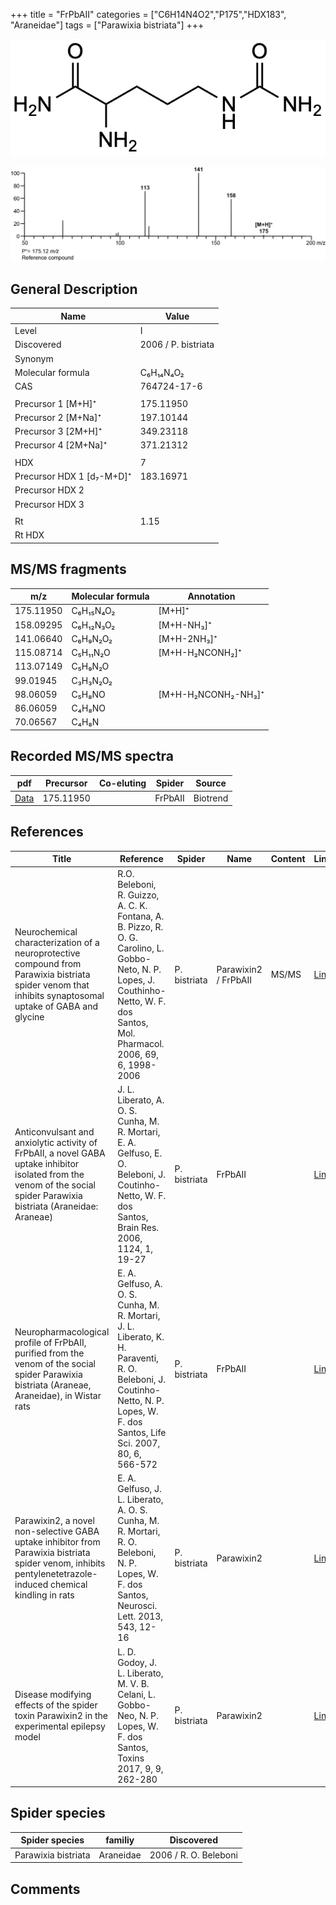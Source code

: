 +++
title = "FrPbAII"
categories = ["C6H14N4O2","P175","HDX183",
"Araneidae"]
tags = ["Parawixia bistriata"]
+++

![](/img/FrPbAII.png)

![](/img_MSMS/175_FrPbAII.png)

## General Description

| Name                      | Value               |
|---------------------------|---------------------|
| Level                     | I                   |
| Discovered                | 2006 / P. bistriata |
| Synonym                   |                     |
| Molecular formula         | C₆H₁₄N₄O₂           |
| CAS                       | 764724-17-6         |
|                           |                     |
| Precursor 1 [M+H]⁺        | 175.11950           |
| Precursor 2 [M+Na]⁺       | 197.10144           |
| Precursor 3 [2M+H]⁺       | 349.23118           |
| Precursor 4 [2M+Na]⁺      | 371.21312           |
|                           |                     |
| HDX                       | 7                   |
| Precursor HDX 1 [d₇-M+D]⁺ | 183.16971           |
| Precursor HDX 2           |                     |
| Precursor HDX 3           |                     |
|                           |                     |
| Rt                        | 1.15                |
| Rt HDX                    |                     |

## MS/MS fragments

| m/z       | Molecular formula | Annotation          |
|-----------|-------------------|---------------------|
| 175.11950 | C₆H₁₅N₄O₂         | [M+H]⁺              |
| 158.09295 | C₆H₁₂N₃O₂         | [M+H-NH₃]⁺          |
| 141.06640 | C₆H₉N₂O₂          | [M+H-2NH₃]⁺         |
| 115.08714 | C₅H₁₁N₂O          | [M+H-H₂NCONH₂]⁺     |
| 113.07149 | C₅H₉N₂O           |                     |
| 99.01945  | C₃H₃N₂O₂          |                     |
| 98.06059  | C₅H₈NO            | [M+H-H₂NCONH₂-NH₃]⁺ |
| 86.06059  | C₄H₈NO            |                     |
| 70.06567  | C₄H₈N             |                     |

## Recorded MS/MS spectra

| pdf                               | Precursor | Co-eluting | Spider    | Source   |
|-----------------------------------|-----------|------------|-----------|----------|
| [Data](/pdf/175_FrPbAII_1-15.pdf) | 175.11950 |            | FrPbAII   | Biotrend |

## References

| Title                                                                                                                                                              | Reference                                                                                                                                                                                 | Spider       | Name | Content | Link                                          |
|--------------------------------------------------------------------------------------------------------------------------------------------------------------------|-------------------------------------------------------------------------------------------------------------------------------------------------------------------------------------------|--------------|------|---------|-----------------------------------------------|
| Neurochemical characterization of a neuroprotective compound from Parawixia bistriata spider venom that inhibits synaptosomal uptake of GABA and glycine  | R.O. Beleboni, R. Guizzo, A. C. K. Fontana, A. B. Pizzo, R. O. G. Carolino, L. Gobbo-Neto, N. P. Lopes, J. Couthinho-Netto, W. F. dos Santos, Mol. Pharmacol. 2006, 69, 6, 1998-2006| P. bistriata | Parawixin2 / FrPbAII | MS/MS | [Link](https://doi.org/10.1124/mol.105.017319) |
| Anticonvulsant and anxiolytic activity of FrPbAII, a novel GABA uptake inhibitor isolated from the venom of the social spider Parawixia bistriata (Araneidae: Araneae)  | J. L. Liberato, A. O. S. Cunha, M. R. Mortari, E. A. Gelfuso, E. O. Beleboni, J. Coutinho-Netto, W. F. dos Santos, Brain Res. 2006, 1124, 1, 19-27 | P. bistriata | FrPbAII |  | [Link](https://doi.org/10.1016/j.brainres.2006.09.052) |
| Neuropharmacological profile of FrPbAII, purified from the venom of the social spider Parawixia bistriata (Araneae, Araneidae), in Wistar rats  | E. A. Gelfuso, A. O. S. Cunha, M. R. Mortari, J. L. Liberato, K. H. Paraventi, R. O. Beleboni, J. Coutinho-Netto, N. P. Lopes, W. F. dos Santos, Life Sci. 2007, 80, 6, 566-572 | P. bistriata | FrPbAII |  | [Link](https://doi.org/10.1016/j.lfs.2006.10.002) |
| Parawixin2, a novel non-selective GABA uptake inhibitor from Parawixia bistriata spider venom, inhibits pentylenetetrazole-induced chemical kindling in rats  | E. A. Gelfuso, J. L. Liberato, A. O. S. Cunha, M. R. Mortari, R. O. Beleboni, N. P. Lopes, W. F. dos Santos, Neurosci. Lett. 2013, 543, 12-16 | P. bistriata | Parawixin2 |  | [Link](https://doi.org/10.1016/j.neulet.2013.02.074) |
| Disease modifying effects of the spider toxin Parawixin2 in the experimental epilepsy model  | L. D. Godoy, J. L. Liberato, M. V. B. Celani, L. Gobbo-Neo, N. P. Lopes, W. F. dos Santos, Toxins 2017, 9, 9, 262-280 | P. bistriata | Parawixin2 |  | [Link](https://doi.org/10.3390/toxins9090262) |

## Spider species

| Spider species      | familiy   | Discovered         |
|---------------------|-----------|-----------------------|
| Parawixia bistriata | Araneidae | 2006 / R. O. Beleboni |

## Comments
